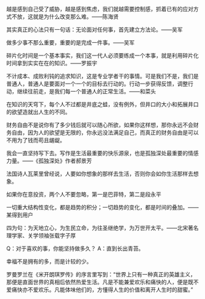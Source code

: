 



越是感到自己受了威胁，越是感到焦虑，我们就越需要控制感，抓着已有的应对方式不放，这就是为什么改变那么难。——陈海贤

其实真正的心法只有一句话：无论面对任何事，首先建立方法论。——吴军

做多少事不那么重要，重要的是完成一件事。——吴军

碎片化时间是一个基本事实，我们这一代人必须要练成一个本事，就是利用碎片化时间拿到实实在在的知识。——罗振宇

不计成本、成败利钝的追求知识，这是专业学者干的事情。可是我们不是，我们是普通人，普通人是要面对一个一个的目标去行动的。行动一步获得反馈，调整行动，继续往前走，是我们每一个普通人的正常生活。——和菜头

在知识的天穹下，每个人不过都是井底之蛙，没有例外，但井口的大小和拓展井口的欲望造就出人生的不同。

财务自由不是说你有了多少钱后就可以随心所欲，如果你这样想，那你永远不会财务自由，因为人的欲望是无限的，你永远没法满足自己，而真正的财务自由是可以不用为了钱而苟且龌龊。

我会一直坚持写下去。写作是生活最重要的快乐源泉，也是孤独深处最重要的情感力量。——《孤独深处》作者郝景芳

法国诗人瓦莱里曾经说，人要如你想象的那样去生活，否则你会如你生活那样去想象。

如果你在意投资，两个人不要忽略，第一是巴菲特，第二是段永平

一切重大结构性变化，都是趋势的积分；一切趋势的变化，都是时间的叠加。——某得到用户

四为句：为天地立心，为生民立命，为往圣继绝学，为万世开太平。——北宋著名理学家、关学领袖张载字子厚

Q：对于喜欢的事，你能坚持做多久？
A：直到长出青苔。

幸福不是拥有的多，而是计较的少。

罗曼罗兰在《米开朗琪罗传》的序言里写到：“世界上只有一种真正的英雄主义，那便是直面世界的真相后依然热爱生活。凡是不能兼爱欢乐和痛快的人，便是既不爱痛快亦不爱欢乐。凡能体味他们的，方懂得人生的价值和离开人生时的甜蜜。”